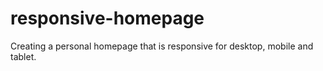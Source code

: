 # responsive-homepage
Creating a personal homepage that is responsive for desktop, mobile and tablet. 
